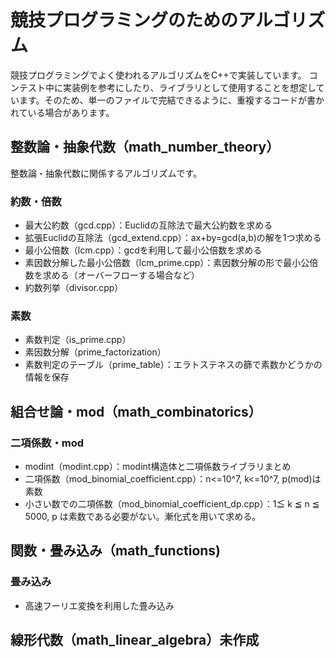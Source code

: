 # 競技プログラミングのためのアルゴリズム
競技プログラミングでよく使われるアルゴリズムをC++で実装しています。
コンテスト中に実装例を参考にしたり、ライブラリとして使用することを想定しています。そのため、単一のファイルで完結できるように、重複するコードが書かれている場合があります。

## 整数論・抽象代数（math_number_theory）
整数論・抽象代数に関係するアルゴリズムです。
### 約数・倍数
- 最大公約数（gcd.cpp）：Euclidの互除法で最大公約数を求める
- 拡張Euclidの互除法（gcd_extend.cpp）：ax+by=gcd(a,b)の解を1つ求める
- 最小公倍数（lcm.cpp）：gcdを利用して最小公倍数を求める
- 素因数分解した最小公倍数（lcm_prime.cpp）：素因数分解の形で最小公倍数を求める（オーバーフローする場合など）
- 約数列挙（divisor.cpp）

### 素数
- 素数判定（is_prime.cpp）
- 素因数分解（prime_factorization）
- 素数判定のテーブル（prime_table）：エラトステネスの篩で素数かどうかの情報を保存

## 組合せ論・mod（math_combinatorics）
### 二項係数・mod
- modint（modint.cpp）：modint構造体と二項係数ライブラリまとめ
- 二項係数（mod_binomial_coefficient.cpp）：n<=10^7, k<=10^7, p(mod)は素数
- 小さい数での二項係数（mod_binomial_coefficient_dp.cpp）：1≦ k ≦ n ≦ 5000, p は素数である必要がない。漸化式を用いて求める。

## 関数・畳み込み（math_functions)
### 畳み込み
- 高速フーリエ変換を利用した畳み込み

## 線形代数（math_linear_algebra）未作成
